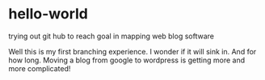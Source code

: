 # hello-world
trying out git hub to reach goal in mapping web blog software

Well this is my first branching experience. I wonder if it will sink in. And for how long. Moving a blog from google to wordpress is getting more and more complicated!
